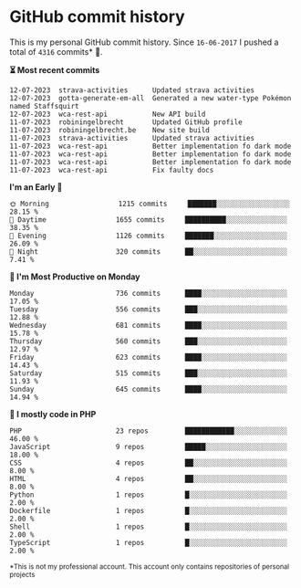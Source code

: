 # GitHub commit history
This is my personal GitHub commit history. Since <!--START_SECTION:first-commit-date-->`16-06-2017`<!--END_SECTION:first-commit-date--> I pushed a total of <!--START_SECTION:total-commit-count-->`4316`<!--END_SECTION:total-commit-count--> commits* 🎉.

<!--START_SECTION:most-recent-commits-->
**⏳ Most recent commits**
                                        
```text
12-07-2023  strava-activities      Updated strava activities
12-07-2023  gotta-generate-em-all  Generated a new water-type Pokémon named Staffsquirt
12-07-2023  wca-rest-api           New API build
11-07-2023  robiningelbrecht       Updated GitHub profile
11-07-2023  robiningelbrecht.be    New site build
11-07-2023  strava-activities      Updated strava activities
11-07-2023  wca-rest-api           Better implementation fo dark mode
11-07-2023  wca-rest-api           Better implementation fo dark mode
11-07-2023  wca-rest-api           Better implementation fo dark mode
11-07-2023  wca-rest-api           Fix faulty docs
```
<!--END_SECTION:most-recent-commits-->  

<!--START_SECTION:commits-per-day-time-->
**I&#039;m an Early 🐤**

```text
🌞 Morning                 1215 commits     ███████░░░░░░░░░░░░░░░░░░   28.15 %
🌆 Daytime                 1655 commits     ██████████░░░░░░░░░░░░░░░   38.35 %
🌃 Evening                 1126 commits     ███████░░░░░░░░░░░░░░░░░░   26.09 %
🌙 Night                   320 commits      ██░░░░░░░░░░░░░░░░░░░░░░░   7.41 %
```
<!--END_SECTION:commits-per-day-time-->  

<!--START_SECTION:commits-per-weekday-->
**📅 I&#039;m Most Productive on Monday**

```text
Monday                    736 commits      ████░░░░░░░░░░░░░░░░░░░░░   17.05 %
Tuesday                   556 commits      ███░░░░░░░░░░░░░░░░░░░░░░   12.88 %
Wednesday                 681 commits      ████░░░░░░░░░░░░░░░░░░░░░   15.78 %
Thursday                  560 commits      ███░░░░░░░░░░░░░░░░░░░░░░   12.97 %
Friday                    623 commits      ████░░░░░░░░░░░░░░░░░░░░░   14.43 %
Saturday                  515 commits      ███░░░░░░░░░░░░░░░░░░░░░░   11.93 %
Sunday                    645 commits      ████░░░░░░░░░░░░░░░░░░░░░   14.94 %
```
<!--END_SECTION:commits-per-weekday-->  

<!--START_SECTION:repos-per-language-->
**💬 I mostly code in PHP**

```text
PHP                       23 repos         ████████████░░░░░░░░░░░░░   46.00 %
JavaScript                9 repos          █████░░░░░░░░░░░░░░░░░░░░   18.00 %
CSS                       4 repos          ██░░░░░░░░░░░░░░░░░░░░░░░   8.00 %
HTML                      4 repos          ██░░░░░░░░░░░░░░░░░░░░░░░   8.00 %
Python                    1 repos          █░░░░░░░░░░░░░░░░░░░░░░░░   2.00 %
Dockerfile                1 repos          █░░░░░░░░░░░░░░░░░░░░░░░░   2.00 %
Shell                     1 repos          █░░░░░░░░░░░░░░░░░░░░░░░░   2.00 %
TypeScript                1 repos          █░░░░░░░░░░░░░░░░░░░░░░░░   2.00 %
```
<!--END_SECTION:repos-per-language-->  

<sub>*This is not my professional account. This account only contains repositories of personal projects</sub>
